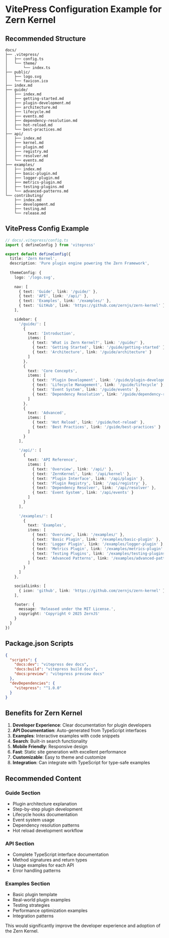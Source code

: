 # VitePress Configuration Example for Zern Kernel

## Recommended Structure

```
docs/
├── .vitepress/
│   ├── config.ts
│   └── theme/
│       └── index.ts
├── public/
│   ├── logo.svg
│   └── favicon.ico
├── index.md
├── guide/
│   ├── index.md
│   ├── getting-started.md
│   ├── plugin-development.md
│   ├── architecture.md
│   ├── lifecycle.md
│   ├── events.md
│   ├── dependency-resolution.md
│   ├── hot-reload.md
│   └── best-practices.md
├── api/
│   ├── index.md
│   ├── kernel.md
│   ├── plugin.md
│   ├── registry.md
│   ├── resolver.md
│   └── events.md
├── examples/
│   ├── index.md
│   ├── basic-plugin.md
│   ├── logger-plugin.md
│   ├── metrics-plugin.md
│   ├── testing-plugins.md
│   └── advanced-patterns.md
└── contributing/
    ├── index.md
    ├── development.md
    ├── testing.md
    └── release.md
```

## VitePress Config Example

```typescript
// docs/.vitepress/config.ts
import { defineConfig } from 'vitepress'

export default defineConfig({
  title: 'Zern Kernel',
  description: 'Pure plugin engine powering the Zern Framework',
  
  themeConfig: {
    logo: '/logo.svg',
    
    nav: [
      { text: 'Guide', link: '/guide/' },
      { text: 'API', link: '/api/' },
      { text: 'Examples', link: '/examples/' },
      { text: 'GitHub', link: 'https://github.com/zernjs/zern-kernel' }
    ],

    sidebar: {
      '/guide/': [
        {
          text: 'Introduction',
          items: [
            { text: 'What is Zern Kernel?', link: '/guide/' },
            { text: 'Getting Started', link: '/guide/getting-started' },
            { text: 'Architecture', link: '/guide/architecture' }
          ]
        },
        {
          text: 'Core Concepts',
          items: [
            { text: 'Plugin Development', link: '/guide/plugin-development' },
            { text: 'Lifecycle Management', link: '/guide/lifecycle' },
            { text: 'Event System', link: '/guide/events' },
            { text: 'Dependency Resolution', link: '/guide/dependency-resolution' }
          ]
        },
        {
          text: 'Advanced',
          items: [
            { text: 'Hot Reload', link: '/guide/hot-reload' },
            { text: 'Best Practices', link: '/guide/best-practices' }
          ]
        }
      ],
      
      '/api/': [
        {
          text: 'API Reference',
          items: [
            { text: 'Overview', link: '/api/' },
            { text: 'ZernKernel', link: '/api/kernel' },
            { text: 'Plugin Interface', link: '/api/plugin' },
            { text: 'Plugin Registry', link: '/api/registry' },
            { text: 'Dependency Resolver', link: '/api/resolver' },
            { text: 'Event System', link: '/api/events' }
          ]
        }
      ],
      
      '/examples/': [
        {
          text: 'Examples',
          items: [
            { text: 'Overview', link: '/examples/' },
            { text: 'Basic Plugin', link: '/examples/basic-plugin' },
            { text: 'Logger Plugin', link: '/examples/logger-plugin' },
            { text: 'Metrics Plugin', link: '/examples/metrics-plugin' },
            { text: 'Testing Plugins', link: '/examples/testing-plugins' },
            { text: 'Advanced Patterns', link: '/examples/advanced-patterns' }
          ]
        }
      ]
    },

    socialLinks: [
      { icon: 'github', link: 'https://github.com/zernjs/zern-kernel' }
    ],

    footer: {
      message: 'Released under the MIT License.',
      copyright: 'Copyright © 2025 ZernJS'
    }
  }
})
```

## Package.json Scripts

```json
{
  "scripts": {
    "docs:dev": "vitepress dev docs",
    "docs:build": "vitepress build docs",
    "docs:preview": "vitepress preview docs"
  },
  "devDependencies": {
    "vitepress": "^1.0.0"
  }
}
```

## Benefits for Zern Kernel

1. **Developer Experience**: Clear documentation for plugin developers
2. **API Documentation**: Auto-generated from TypeScript interfaces
3. **Examples**: Interactive examples with code snippets
4. **Search**: Built-in search functionality
5. **Mobile Friendly**: Responsive design
6. **Fast**: Static site generation with excellent performance
7. **Customizable**: Easy to theme and customize
8. **Integration**: Can integrate with TypeScript for type-safe examples

## Recommended Content

### Guide Section
- Plugin architecture explanation
- Step-by-step plugin development
- Lifecycle hooks documentation
- Event system usage
- Dependency resolution patterns
- Hot reload development workflow

### API Section
- Complete TypeScript interface documentation
- Method signatures and return types
- Usage examples for each API
- Error handling patterns

### Examples Section
- Basic plugin template
- Real-world plugin examples
- Testing strategies
- Performance optimization examples
- Integration patterns

This would significantly improve the developer experience and adoption of the Zern Kernel.